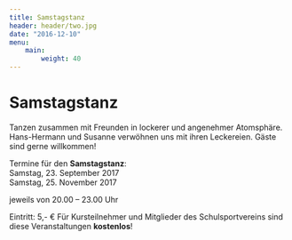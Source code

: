 ```yaml
---
title: Samstagstanz
header: header/two.jpg
date: "2016-12-10"
menu:
    main:
        weight: 40
---
```


# Samstagstanz

Tanzen zusammen mit Freunden in lockerer und angenehmer Atomsphäre. Hans-Hermann und Susanne verwöhnen uns mit ihren Leckereien. Gäste sind gerne willkommen!

Termine für den **Samstagstanz**:  
Samstag, 23. September 2017  
Samstag, 25. November 2017  

jeweils von 20.00 – 23.00 Uhr

Eintritt: 5,- €
Für Kursteilnehmer und Mitglieder des Schulsportvereins sind diese Veranstaltungen **kostenlos**!
